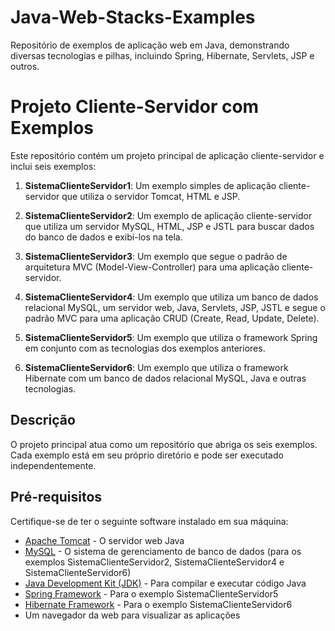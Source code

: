 # Java-Web-Stacks-Examples
Repositório de exemplos de aplicação web em Java, demonstrando diversas tecnologias e pilhas, incluindo Spring, Hibernate, Servlets, JSP e outros.

# Projeto Cliente-Servidor com Exemplos

Este repositório contém um projeto principal de aplicação cliente-servidor e inclui seis exemplos:

1. **SistemaClienteServidor1**: Um exemplo simples de aplicação cliente-servidor que utiliza o servidor Tomcat, HTML e JSP.

2. **SistemaClienteServidor2**: Um exemplo de aplicação cliente-servidor que utiliza um servidor MySQL, HTML, JSP e JSTL para buscar dados do banco de dados e exibi-los na tela.

3. **SistemaClienteServidor3**: Um exemplo que segue o padrão de arquitetura MVC (Model-View-Controller) para uma aplicação cliente-servidor.

4. **SistemaClienteServidor4**: Um exemplo que utiliza um banco de dados relacional MySQL, um servidor web, Java, Servlets, JSP, JSTL e segue o padrão MVC para uma aplicação CRUD (Create, Read, Update, Delete).

5. **SistemaClienteServidor5**: Um exemplo que utiliza o framework Spring em conjunto com as tecnologias dos exemplos anteriores.

6. **SistemaClienteServidor6**: Um exemplo que utiliza o framework Hibernate com um banco de dados relacional MySQL, Java e outras tecnologias.

## Descrição

O projeto principal atua como um repositório que abriga os seis exemplos. Cada exemplo está em seu próprio diretório e pode ser executado independentemente.

## Pré-requisitos

Certifique-se de ter o seguinte software instalado em sua máquina:

- [Apache Tomcat](http://tomcat.apache.org/) - O servidor web Java
- [MySQL](https://www.mysql.com/) - O sistema de gerenciamento de banco de dados (para os exemplos SistemaClienteServidor2, SistemaClienteServidor4 e SistemaClienteServidor6)
- [Java Development Kit (JDK)](https://www.oracle.com/java/technologies/javase-downloads.html) - Para compilar e executar código Java
- [Spring Framework](https://spring.io/) - Para o exemplo SistemaClienteServidor5
- [Hibernate Framework](https://hibernate.org/) - Para o exemplo SistemaClienteServidor6
- Um navegador da web para visualizar as aplicações
